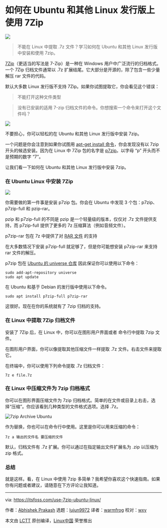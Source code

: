 [#]: collector: (lujun9972)
[#]: translator: (warmfrog)
[#]: reviewer: (wxy)
[#]: publisher: ( )
[#]: url: ( )
[#]: subject: (How to Use 7Zip in Ubuntu and Other Linux [Quick Tip])
[#]: via: (https://itsfoss.com/use-7zip-ubuntu-linux/)
[#]: author: (Abhishek Prakash https://itsfoss.com/author/abhishek/)

如何在 Ubuntu 和其他 Linux 发行版上使用 7Zip
==============================================

![](https://img.linux.net.cn/data/attachment/album/201905/14/154515xqy7nbq6eyjzu7qj.jpg)

> 不能在 Linux 中提取 .7z 文件？学习如何在 Ubuntu 和其他 Linux 发行版中安装和使用 7zip。

[7Zip][1]（更适当的写法是 7-Zip）是一种在 Windows 用户中广泛流行的归档格式。一个 7Zip 归档文件通常以 .7z 扩展结尾。它大部分是开源的，除了包含一些少量解压 rar 文件的代码。

默认大多数 Linux 发行版不支持 7Zip。如果你试图提取它，你会看见这个错误：

> 不能打开这种文件类型

> 没有已安装的适用 7-zip 归档文件的命令。你想搜索一个命令来打开这个文件吗？

![][2]

不要担心，你可以轻松的在 Ubuntu 和其他 Linux 发行版中安装 7zip。

一个问题是你会注意到如果你试图用 [apt-get install 命令][3]，你会发现没有以 7zip 开头的候选安装。因为在 Linux 中 7Zip 包的名字是 [p7zip][4]。以字母 “p” 开头而不是预期的数字 “7”。

让我们看一下如何在 Ubuntu 和其他 Linux 发行版中安装 7zip。

### 在 Ubuntu Linux 中安装 7Zip

![][5]

你需要做的第一件事是安装 p7zip 包。你会在 Ubuntu 中发现 3 个包：p7zip、p7zip-full 和 pzip-rar。

pzip 和 p7zip-full 的不同是 pzip 是一个轻量级的版本，仅仅对 .7z 文件提供支持，而 p7zip-full 提供了更多的 7z 压缩算法（例如音频文件）。

p7zip-rar 包在 7z 中提供了对 [RAR 文件][6] 的支持

在大多数情况下安装 p7zip-full 就足够了，但是你可能想安装 p7zip-rar 来支持 rar 文件的解压。

p7zip 包在 [Ubuntu 的 universe 仓库][7] 因此保证你可以使用以下命令：

```
sudo add-apt-repository universe
sudo apt update
```

在 Ubuntu 和基于 Debian 的发行版中使用以下命令。

```
sudo apt install p7zip-full p7zip-rar
```

这很好。现在在你的系统就有了 7zip 归档的支持。

### 在 Linux 中提取 7Zip 归档文件

安装了 7Zip 后，在 Linux 中，你可以在图形用户界面或者 命令行中提取 7zip 文件。

在图形用户界面，你可以像提取其他压缩文件一样提取 .7z 文件。右击文件来提取它。

在终端中，你可以使用下列命令提取 .7z 归档文件：

```
7z e file.7z
```

### 在 Linux 中压缩文件为 7zip 归档格式

你可以在图形界面压缩文件为 7zip 归档格式。简单的在文件或目录上右击，选择“压缩”。你应该看到几种类型的文件格式选项。选择 .7z。

![7zip Archive Ubuntu][9]

作为替换，你也可以在命令行中使用。这里是你可以用来压缩的命令：

```
7z a 输出的文件名 要压缩的文件
```

默认，归档文件有 .7z 扩展。你可以通过在指定输出文件扩展名为 .zip 以压缩为 zip 格式。

### 总结

就是这样。看，在 Linux 中使用 7zip 多简单？我希望你喜欢这个快速指南。如果你有问题或者建议，请随意在下方评论让我知道。

--------------------------------------------------------------------------------

via: https://itsfoss.com/use-7zip-ubuntu-linux/

作者：[Abhishek Prakash][a]
选题：[lujun9972][b]
译者：[warmfrog](https://github.com/warmfrog)
校对：[wxy](https://github.com/wxy)

本文由 [LCTT](https://github.com/LCTT/TranslateProject) 原创编译，[Linux中国](https://linux.cn/) 荣誉推出

[a]: https://itsfoss.com/author/abhishek/
[b]: https://github.com/lujun9972
[1]: https://www.7-zip.org/
[2]: https://i0.wp.com/itsfoss.com/wp-content/uploads/2015/07/Install_7zip_ubuntu_1.png?ssl=1
[3]: https://itsfoss.com/apt-get-linux-guide/
[4]: https://sourceforge.net/projects/p7zip/
[5]: https://i2.wp.com/itsfoss.com/wp-content/uploads/2019/05/7zip-linux.png?resize=800%2C450&ssl=1
[6]: https://itsfoss.com/use-rar-ubuntu-linux/
[7]: https://itsfoss.com/ubuntu-repositories/
[8]: https://itsfoss.com/easily-share-files-linux-windows-mac-nitroshare/
[9]: https://i2.wp.com/itsfoss.com/wp-content/uploads/2019/05/7zip-archive-ubuntu.png?resize=800%2C239&ssl=1
